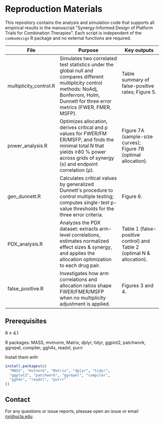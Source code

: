 # Reproduction Materials
This repository contains the analysis and simulation code that supports all empirical results in the manuscript "Synergy-Informed Design of Platform Trials for Combination Therapies". Each script is independent of the ```combodesign``` R package and no external functions are required.

File | Purpose | Key outputs
-----|-----|-----|
multiplicity_control.R | Simulates two correlated test statistics under the global null and compares different multiplicity control methods: NoAdj, Bonferroni, Holm, Dunnett for three error metrics (FWER, FMER, MSFP). | Table summary of false-positive rates; Figure 5. ​
power_analysis.R | Optimizes allocation, derives critical and p values for FWER/FM​ER/MSFP, and finds the minimal total N that yields ≥80 % power across grids of synergy (s) and endpoint correlation (ρ). | Figure 7A (sample-size curves); Figure 7B (optimal allocation). ​
gen_dunnett.R | Calculates critical values by generalized Dunnett's procedure to control multiple testing; computes single-test p-value thresholds for the three error criteria. | Figure 6. ​
PDX_analysis.R | Analyzes the PDX dataset: extracts arm-level correlations, estimates normalized effect sizes & synergy, and applies the allocation optimization to each drug pair. | Table 1 (false-positive control) and Table 2 (optimal N & allocation). ​
false_positive.R | Investigates how arm correlations and allocation ratios shape FWER/FM​ER/MSFP when no multiplicity adjustment is applied. | Figures 3 and 4. ​

## Prerequisites
R ≥ 4.1

R packages: MASS, mvtnorm, Matrix, dplyr, tidyr, ggplot2, patchwork, ggrepel, compiler, ggh4x, readxl, purrr

Install them with
```r
install.packages(c(
  "MASS", "mvtnorm", "Matrix", "dplyr", "tidyr",
  "ggplot2", "patchwork", "ggrepel", "compiler",
  "ggh4x", "readxl", "purrr"
))
```

## Contact
For any questions or issue reports, pleasae open an issue or email nxi@ucla.edu.
